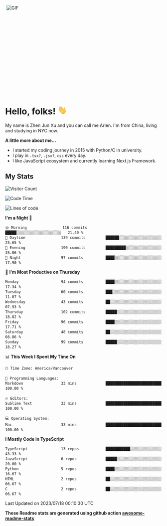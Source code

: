 <img align="right" alt="GIF" src="https://media.giphy.com/media/xUA7bdpLxQhsSQdyog/giphy.gif" width="500" height="320" />

# Hello, folks! <img src="https://raw.githubusercontent.com/arlenxuzj/arlenxuzj/master/assets/wave.gif" width="30px">

My name is Zhen Jun Xu and you can call me Arlen. I'm from China, living and studying in NYC now.

**A little more about me...**

 - I started my coding journey in 2015 with Python/C in university.
 - I play in `.tsx?`, `.jsx?`, `css` every day.
 - I like JavaScript ecosystem and currently learning Next.js Framework.

## My Stats

![Visitor Count](https://komarev.com/ghpvc/?username=arlenxuzj&color=blue&label=Profile+Views)

<!--START_SECTION:waka-->
![Code Time](http://img.shields.io/badge/Code%20Time-3%2C340%20hrs%2022%20mins-blue)

![Lines of code](https://img.shields.io/badge/From%20Hello%20World%20I%27ve%20Written-963.6%20thousand%20lines%20of%20code-blue)

**I'm a Night 🦉** 

```text
🌞 Morning                116 commits         █████░░░░░░░░░░░░░░░░░░░░   21.40 % 
🌆 Daytime                139 commits         ██████░░░░░░░░░░░░░░░░░░░   25.65 % 
🌃 Evening                190 commits         █████████░░░░░░░░░░░░░░░░   35.06 % 
🌙 Night                  97 commits          ████░░░░░░░░░░░░░░░░░░░░░   17.90 % 
```
📅 **I'm Most Productive on Thursday** 

```text
Monday                   94 commits          ████░░░░░░░░░░░░░░░░░░░░░   17.34 % 
Tuesday                  60 commits          ███░░░░░░░░░░░░░░░░░░░░░░   11.07 % 
Wednesday                43 commits          ██░░░░░░░░░░░░░░░░░░░░░░░   07.93 % 
Thursday                 102 commits         █████░░░░░░░░░░░░░░░░░░░░   18.82 % 
Friday                   96 commits          ████░░░░░░░░░░░░░░░░░░░░░   17.71 % 
Saturday                 48 commits          ██░░░░░░░░░░░░░░░░░░░░░░░   08.86 % 
Sunday                   99 commits          █████░░░░░░░░░░░░░░░░░░░░   18.27 % 
```


📊 **This Week I Spent My Time On** 

```text
🕑︎ Time Zone: America/Vancouver

💬 Programming Languages: 
Markdown                 33 mins             █████████████████████████   100.00 % 

🔥 Editors: 
Sublime Text             33 mins             █████████████████████████   100.00 % 

💻 Operating System: 
Mac                      33 mins             █████████████████████████   100.00 % 
```

**I Mostly Code in TypeScript** 

```text
TypeScript               13 repos            ███████████░░░░░░░░░░░░░░   43.33 % 
JavaScript               6 repos             █████░░░░░░░░░░░░░░░░░░░░   20.00 % 
Python                   5 repos             ████░░░░░░░░░░░░░░░░░░░░░   16.67 % 
HTML                     2 repos             ██░░░░░░░░░░░░░░░░░░░░░░░   06.67 % 
C                        2 repos             ██░░░░░░░░░░░░░░░░░░░░░░░   06.67 % 
```




 Last Updated on 2023/07/18 00:10:30 UTC
<!--END_SECTION:waka-->

**These Readme stats are generated using github action [awesome-readme-stats](https://github.com/anmol098/waka-readme-stats)**

